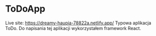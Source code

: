 # ToDoApp
Live site: https://dreamy-haupia-78822a.netlify.app/
Typowa aplikacja ToDo. Do napisania tej aplikacji wykorzystałem framework React.
